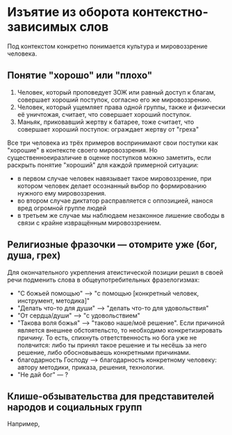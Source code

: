 # Изъятие из оборота контекстно-зависимых слов

Под контекстом конкретно понимается культура и мировоззрение человека.

## Понятие "хорошо" или "плохо"

1. Человек, который проповедует ЗОЖ или равный доступ к благам, совершает хороший поступок, согласно его же мировоззрению.
1. Человек, который ущемляет права одной группы, также и физически её уничтожая, считает, что совершает хороший поступок.
1. Маньяк, приковавший жертву к батарее, тоже считает, что совершает хороший поступок: ограждает жертву от "греха"

Все три человека из трёх примеров воспринимают свои поступки как "хорошие" в контексте своего мировоззрения. Но существенноеиразличие в оценке поступков можно заметить, если раскрыть понятие "хороший" для каждой примерной ситуации:
- в первом случае человек навязывает такое мировоззрение, при котором человек делает осознанный выбор по формированию нужного ему мировоззрения.
- во втором случае диктатор расправляется с оппозицией, нанося вред огромной группе людей
- в третьем же случае мы наблюдаем незаконное лишение свободы в связи с крайне извращённым мировоззрением.

## Религиозные фразочки — отомрите уже (бог, душа, грех)

Для окончательного укрепления атеистической позиции решил в своей речи подменить слова в общеупотребительных фразелогизмах:

* "С божьей помощью" --> "с помощью [конкретный человек, инструмент, методика]"
* "Делать что-то для души" -->  "делать что-то для удовольствия"
* "От сердца/души" --> "с удовольствием"
* "Такова воля божья" --> "таково наше/моё решение". Если причиной является внешнее обстоятельсто, то необходимо конкретизировать причину. То есть, спихнуть ответственность но бога уже не полвчится: либо ты принял такое решение и ты несёшь за него решение, либо обосновываешь конкретными причинами.
* благодарность Господу --> благодарность конкретному человеку: автору методики, приказа, решения, технологии.
* "Не дай бог" — ?

## Клише-обзывательства для представителей народов и социальных групп

Например, 
